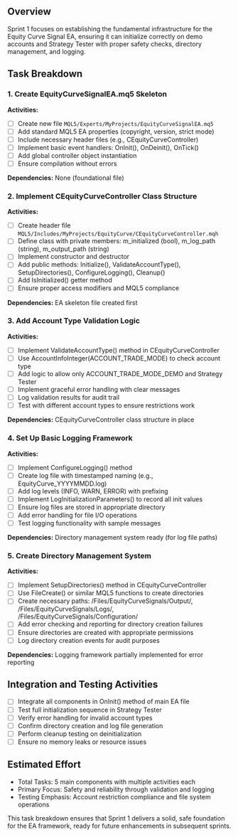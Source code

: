 
## Overview
Sprint 1 focuses on establishing the fundamental infrastructure for the Equity Curve Signal EA, ensuring it can initialize correctly on demo accounts and Strategy Tester with proper safety checks, directory management, and logging.

## Task Breakdown

### 1. Create EquityCurveSignalEA.mq5 Skeleton
**Activities:**
- [ ] Create new file `MQL5/Experts/MyProjects/EquityCurveSignalEA.mq5`
- [ ] Add standard MQL5 EA properties (copyright, version, strict mode)
- [ ] Include necessary header files (e.g., CEquityCurveController)
- [ ] Implement basic event handlers: OnInit(), OnDeinit(), OnTick()
- [ ] Add global controller object instantiation
- [ ] Ensure compilation without errors

**Dependencies:** None (foundational file)

### 2. Implement CEquityCurveController Class Structure
**Activities:**
- [ ] Create header file `MQL5/Includes/MyProjects/EquityCurve/CEquityCurveController.mqh`
- [ ] Define class with private members: m_initialized (bool), m_log_path (string), m_output_path (string)
- [ ] Implement constructor and destructor
- [ ] Add public methods: Initialize(), ValidateAccountType(), SetupDirectories(), ConfigureLogging(), Cleanup()
- [ ] Add IsInitialized() getter method
- [ ] Ensure proper access modifiers and MQL5 compliance

**Dependencies:** EA skeleton file created first

### 3. Add Account Type Validation Logic
**Activities:**
- [ ] Implement ValidateAccountType() method in CEquityCurveController
- [ ] Use AccountInfoInteger(ACCOUNT_TRADE_MODE) to check account type
- [ ] Add logic to allow only ACCOUNT_TRADE_MODE_DEMO and Strategy Tester
- [ ] Implement graceful error handling with clear messages
- [ ] Log validation results for audit trail
- [ ] Test with different account types to ensure restrictions work

**Dependencies:** CEquityCurveController class structure in place

### 4. Set Up Basic Logging Framework
**Activities:**
- [ ] Implement ConfigureLogging() method
- [ ] Create log file with timestamped naming (e.g., EquityCurve_YYYYMMDD.log)
- [ ] Add log levels (INFO, WARN, ERROR) with prefixing
- [ ] Implement LogInitializationParameters() to record all init values
- [ ] Ensure log files are stored in appropriate directory
- [ ] Add error handling for file I/O operations
- [ ] Test logging functionality with sample messages

**Dependencies:** Directory management system ready (for log file paths)

### 5. Create Directory Management System
**Activities:**
- [ ] Implement SetupDirectories() method in CEquityCurveController
- [ ] Use FileCreate() or similar MQL5 functions to create directories
- [ ] Create necessary paths: /Files/EquityCurveSignals/Output/, /Files/EquityCurveSignals/Logs/, /Files/EquityCurveSignals/Configuration/
- [ ] Add error checking and reporting for directory creation failures
- [ ] Ensure directories are created with appropriate permissions
- [ ] Log directory creation events for audit purposes

**Dependencies:** Logging framework partially implemented for error reporting

## Integration and Testing Activities
- [ ] Integrate all components in OnInit() method of main EA file
- [ ] Test full initialization sequence in Strategy Tester
- [ ] Verify error handling for invalid account types
- [ ] Confirm directory creation and log file generation
- [ ] Perform cleanup testing on deinitialization
- [ ] Ensure no memory leaks or resource issues

## Estimated Effort
- Total Tasks: 5 main components with multiple activities each
- Primary Focus: Safety and reliability through validation and logging
- Testing Emphasis: Account restriction compliance and file system operations

This task breakdown ensures that Sprint 1 delivers a solid, safe foundation for the EA framework, ready for future enhancements in subsequent sprints.